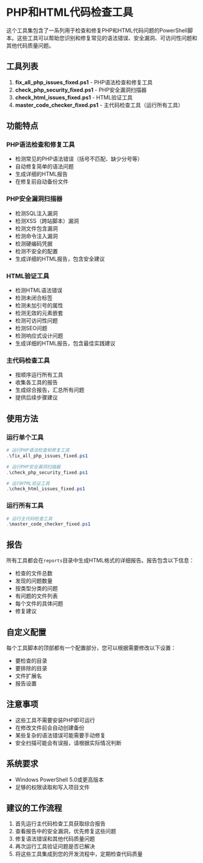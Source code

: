 # PHP和HTML代码检查工具

这个工具集包含了一系列用于检查和修复PHP和HTML代码问题的PowerShell脚本。这些工具可以帮助您识别和修复常见的语法错误、安全漏洞、可访问性问题和其他代码质量问题。

## 工具列表

1. **fix_all_php_issues_fixed.ps1** - PHP语法检查和修复工具
2. **check_php_security_fixed.ps1** - PHP安全漏洞扫描器
3. **check_html_issues_fixed.ps1** - HTML验证工具
4. **master_code_checker_fixed.ps1** - 主代码检查工具（运行所有工具）

## 功能特点

### PHP语法检查和修复工具

- 检测常见的PHP语法错误（括号不匹配、缺少分号等）
- 自动修复简单的语法问题
- 生成详细的HTML报告
- 在修复前自动备份文件

### PHP安全漏洞扫描器

- 检测SQL注入漏洞
- 检测XSS（跨站脚本）漏洞
- 检测文件包含漏洞
- 检测命令注入漏洞
- 检测硬编码凭据
- 检测不安全的配置
- 生成详细的HTML报告，包含安全建议

### HTML验证工具

- 检测HTML语法错误
- 检测未闭合标签
- 检测未加引号的属性
- 检测无效的元素嵌套
- 检测可访问性问题
- 检测SEO问题
- 检测响应式设计问题
- 生成详细的HTML报告，包含最佳实践建议

### 主代码检查工具

- 按顺序运行所有工具
- 收集各工具的报告
- 生成综合报告，汇总所有问题
- 提供后续步骤建议

## 使用方法

### 运行单个工具

```powershell
# 运行PHP语法检查和修复工具
.\fix_all_php_issues_fixed.ps1

# 运行PHP安全漏洞扫描器
.\check_php_security_fixed.ps1

# 运行HTML验证工具
.\check_html_issues_fixed.ps1
```

### 运行所有工具

```powershell
# 运行主代码检查工具
.\master_code_checker_fixed.ps1
```

## 报告

所有工具都会在`reports`目录中生成HTML格式的详细报告。报告包含以下信息：

- 检查的文件总数
- 发现的问题数量
- 按类型分类的问题
- 有问题的文件列表
- 每个文件的具体问题
- 修复建议

## 自定义配置

每个工具脚本的顶部都有一个配置部分，您可以根据需要修改以下设置：

- 要检查的目录
- 要排除的目录
- 文件扩展名
- 报告设置

## 注意事项

- 这些工具不需要安装PHP即可运行
- 在修改文件前会自动创建备份
- 某些复杂的语法错误可能需要手动修复
- 安全扫描可能会有误报，请根据实际情况判断

## 系统要求

- Windows PowerShell 5.0或更高版本
- 足够的权限读取和写入项目文件

## 建议的工作流程

1. 首先运行主代码检查工具获取综合报告
2. 查看报告中的安全漏洞，优先修复这些问题
3. 修复语法错误和其他代码质量问题
4. 再次运行工具验证问题是否已解决
5. 将这些工具集成到您的开发流程中，定期检查代码质量 